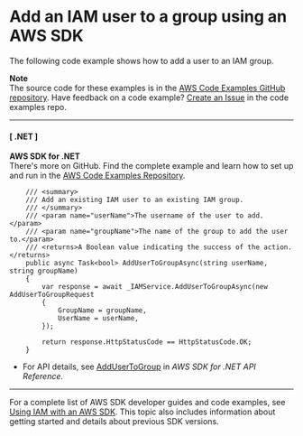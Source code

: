 # Add an IAM user to a group using an AWS SDK<a name="example_iam_AddUserToGroup_section"></a>

The following code example shows how to add a user to an IAM group\.

**Note**  
The source code for these examples is in the [AWS Code Examples GitHub repository](https://github.com/awsdocs/aws-doc-sdk-examples)\. Have feedback on a code example? [Create an Issue](https://github.com/awsdocs/aws-doc-sdk-examples/issues/new/choose) in the code examples repo\. 

------
#### [ \.NET ]

**AWS SDK for \.NET**  
 There's more on GitHub\. Find the complete example and learn how to set up and run in the [AWS Code Examples Repository](https://github.com/awsdocs/aws-doc-sdk-examples/tree/main/dotnetv3/IAM#code-examples)\. 
  

```
    /// <summary>
    /// Add an existing IAM user to an existing IAM group.
    /// </summary>
    /// <param name="userName">The username of the user to add.</param>
    /// <param name="groupName">The name of the group to add the user to.</param>
    /// <returns>A Boolean value indicating the success of the action.</returns>
    public async Task<bool> AddUserToGroupAsync(string userName, string groupName)
    {
        var response = await _IAMService.AddUserToGroupAsync(new AddUserToGroupRequest
        {
            GroupName = groupName,
            UserName = userName,
        });

        return response.HttpStatusCode == HttpStatusCode.OK;
    }
```
+  For API details, see [AddUserToGroup](https://docs.aws.amazon.com/goto/DotNetSDKV3/iam-2010-05-08/AddUserToGroup) in *AWS SDK for \.NET API Reference*\. 

------

For a complete list of AWS SDK developer guides and code examples, see [Using IAM with an AWS SDK](sdk-general-information-section.md)\. This topic also includes information about getting started and details about previous SDK versions\.
